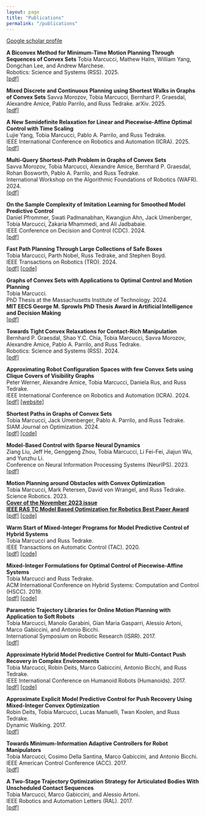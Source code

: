 ```yaml
---
layout: page
title: "Publications"
permalink: "/publications"
---
```


[Google scholar profile](https://scholar.google.com/citations?user=jfOVNcUAAAAJ&hl=en)

**A Biconvex Method for Minimum-Time Motion Planning Through Sequences of Convex Sets**
Tobia Marcucci, Mathew Halm, William Yang, Dongchan Lee, and Andrew Marchese.  
Robotics: Science and Systems (RSS). 2025.  
[[pdf]](https://arxiv.org/pdf/2504.18978)

**Mixed Discrete and Continuous Planning using Shortest Walks in Graphs of Convex Sets**
Savva Morozov, Tobia Marcucci, Bernhard P. Graesdal, Alexandre Amice, Pablo Parrilo, and Russ Tedrake.
arXiv. 2025.  
[[pdf]](https://arxiv.org/abs/2507.10878)

**A New Semidefinite Relaxation for Linear and Piecewise-Affine Optimal Control with Time Scaling**  
Lujie Yang, Tobia Marcucci, Pablo A. Parrilo, and Russ Tedrake.  
IEEE International Conference on Robotics and Automation (ICRA). 2025.  
[[pdf]](https://arxiv.org/pdf/2504.13170)

**Multi-Query Shortest-Path Problem in Graphs of Convex Sets**  
Savva Morozov, Tobia Marcucci, Alexandre Amice, Bernhard P. Graesdal, Rohan Bosworth, Pablo A. Parrilo, and Russ Tedrake.  
International Workshop on the Algorithmic Foundations of Robotics (WAFR). 2024.  
[[pdf]](https://arxiv.org/abs/2409.19543)

**On the Sample Complexity of Imitation Learning for Smoothed Model Predictive Control**  
Daniel Pfrommer, Swati Padmanabhan, Kwangjun Ahn, Jack Umenberger, Tobia Marcucci, Zakaria Mhammedi, and Ali Jadbabaie.  
IEEE Conference on Decision and Control (CDC). 2024.  
[[pdf]](https://arxiv.org/pdf/2306.01914.pdf)

**Fast Path Planning Through Large Collections of Safe Boxes**  
Tobia Marcucci, Parth Nobel, Russ Tedrake, and Stephen Boyd.  
IEEE Transactions on Robotics (TRO). 2024.  
[[pdf]](https://arxiv.org/pdf/2305.01072.pdf)
[[code]](https://github.com/cvxgrp/fastpathplanning)

**Graphs of Convex Sets with Applications to Optimal Control and Motion Planning**  
Tobia Marcucci.  
PhD Thesis at the Massachusetts Institute of Technology. 2024.  
**MIT EECS George M. Sprowls PhD Thesis Award in Artificial Intelligence and Decision Making**  
[[pdf]](https://dspace.mit.edu/handle/1721.1/156598)

**Towards Tight Convex Relaxations for Contact-Rich Manipulation**  
Bernhard P. Graesdal, Shao Y.C. Chia, Tobia Marcucci, Savva Morozov, Alexandre Amice, Pablo A. Parrilo, and Russ Tedrake.  
Robotics: Science and Systems (RSS). 2024.  
[[pdf]](https://arxiv.org/abs/2402.10312)

**Approximating Robot Configuration Spaces with few Convex Sets using Clique Covers
of Visibility Graphs**  
Peter Werner, Alexandre Amice, Tobia Marcucci, Daniela Rus, and Russ Tedrake.  
IEEE International Conference on Robotics and Automation (ICRA). 2024.  
[[pdf]](https://arxiv.org/abs/2310.02875)
[[website]](https://sites.google.com/view/cspacevcc/home)

**Shortest Paths in Graphs of Convex Sets**  
Tobia Marcucci, Jack Umenberger, Pablo A. Parrilo, and Russ Tedrake.  
SIAM Journal on Optimization. 2024.  
[[pdf]](https://arxiv.org/pdf/2101.11565.pdf)
[[code]](https://github.com/TobiaMarcucci/shortest-paths-in-graphs-of-convex-sets)

**Model-Based Control with Sparse Neural Dynamics**  
Ziang Liu, Jeff He, Genggeng Zhou, Tobia Marcucci, Li Fei-Fei, Jiajun Wu, and Yunzhu Li.  
Conference on Neural Information Processing Systems (NeurIPS). 2023.  
[[pdf]](https://openreview.net/pdf?id=ymBG2xs9Zf)

<!-- **Smooth Model Predictive Control with Applications to Statistical Learning**  
Kwangjun Ahn, Daniel Pfrommer, Jack Umenberger, Tobia Marcucci, Zak Mhammedi, and Ali Jadbabaie.  
Preprint available on ArXiv. 2023.  
[[pdf]](https://arxiv.org/pdf/2306.01914.pdf) -->

**Motion Planning around Obstacles with Convex Optimization**  
Tobia Marcucci, Mark Petersen, David von Wrangel, and Russ Tedrake.  
Science Robotics. 2023.  
[**Cover of the November 2023 issue**](https://www.science.org/toc/scirobotics/8/84)  
[**IEEE RAS TC Model Based Optimization for Robotics Best Paper Award**](https://www.tcoptrob.org/news/2024-06-12-best-paper/)  
[[pdf]](https://www.science.org/stoken/author-tokens/ST-1559/full)
[[code]](https://github.com/RobotLocomotion/gcs-science-robotics)

**Warm Start of Mixed-Integer Programs for Model Predictive Control of Hybrid Systems**  
Tobia Marcucci and Russ Tedrake.  
IEEE Transactions on Automatic Control (TAC). 2020.  
[[pdf]](https://arxiv.org/pdf/1910.08251.pdf)
[[code]](https://github.com/TobiaMarcucci/warm-start-hybrid-mpc)

**Mixed-Integer Formulations for Optimal Control of Piecewise-Affine Systems**  
Tobia Marcucci and Russ Tedrake.  
ACM International Conference on Hybrid Systems: Computation and Control (HSCC). 2019.  
[[pdf]](http://groups.csail.mit.edu/robotics-center/public_papers/Marcucci18.pdf)
[[code]](https://github.com/TobiaMarcucci/pympc/tree/hscc19)

**Parametric Trajectory Libraries for Online Motion Planning with Application to Soft Robots**  
Tobia Marcucci, Manolo Garabini, Gian Maria Gasparri, Alessio Artoni, Marco Gabiccini, and Antonio Bicchi.  
International Symposium on Robotic Research (ISRR). 2017.  
[[pdf]](https://www.researchgate.net/publication/321292637_Parametric_Trajectory_Libraries_for_Online_Motion_Planning_with_Application_to_Soft_Robots)

**Approximate Hybrid Model Predictive Control for Multi-Contact Push Recovery in Complex Environments**  
Tobia Marcucci, Robin Deits, Marco Gabiccini, Antonio Bicchi, and Russ Tedrake.  
IEEE International Conference on Humanoid Robots (Humanoids). 2017.  
[[pdf]](https://groups.csail.mit.edu/robotics-center/public_papers/Marcucci17.pdf)
[[code]](https://github.com/TobiaMarcucci/pympc/tree/humanoids2017)

**Approximate Explicit Model Predictive Control for Push Recovery Using Mixed-Integer Convex Optimization**  
Robin Deits, Tobia Marcucci, Lucas Manuelli, Twan Koolen, and Russ Tedrake.  
Dynamic Walking. 2017.  
[[pdf]](http://ruina.tam.cornell.edu/dynwalk17abstracts/320-Robin%20Deits%20-%20robin_deits_abstract.pdf)

**Towards Minimum-Information Adaptive Controllers for Robot Manipulators**  
Tobia Marcucci, Cosimo Della Santina, Marco Gabiccini, and Antonio Bicchi.  
IEEE American Control Conference (ACC). 2017.  
[[pdf]](https://www.researchgate.net/publication/318335441_Towards_minimum-information_adaptive_controllers_for_robot_manipulators)

**A Two-Stage Trajectory Optimization Strategy for Articulated Bodies With Unscheduled Contact Sequences**  
Tobia Marcucci, Marco Gabiccini, and Alessio Artoni.  
 IEEE Robotics and Automation Letters (RAL). 2017.  
[[pdf]](https://ieeexplore.ieee.org/document/7442110)
